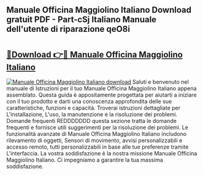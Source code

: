 ## Manuale Officina Maggiolino Italiano Download gratuit PDF - Part-cSj Italiano Manuale dell'utente di riparazione qeO8i

# <h2><a href="http://dfgezkr.blite.top/?on=Manuale+Officina+Maggiolino+Italiano">🔗Download 👉🔴 Manuale Officina Maggiolino Italiano</a></h2>

[![Manuale Officina Maggiolino Italiano download](https://i.imgur.com/lujVjoI.png)](http://dfgezkr.blite.top/?on=Manuale+Officina+Maggiolino+Italiano)
Saluti e benvenuto nel manuale di Istruzioni per il tuo Manuale Officina Maggiolino Italiano appena assemblato. Questa guida è appositamente progettata per aiutarti a iniziare con il tuo prodotto e darti una conoscenza approfondita delle sue caratteristiche, funzioni e capacità. Troverai istruzioni dettagliate per L'installazione, L'uso, la manutenzione e la risoluzione dei problemi. Domande frequenti REDDDDDDD questa sezione tratta le domande frequenti e fornisce utili suggerimenti per la risoluzione dei problemi. Le funzionalità avanzate di Manuale Officina Maggiolino Italiano includono rilevamento di oggetti, Sensori di movimento, avvisi personalizzabili e accesso remoto, tutti personalizzabili in base alle tue preferenze tramite L'interfaccia. La vostra soddisfazione è la nostra missione Manuale Officina Maggiolino Italiano. Ci impegniamo a garantire la tua massima soddisfazione.
